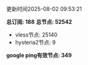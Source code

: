 更新时间2025-08-02 09:53:21

**总订阅: 188**
**总节点: 52542**
- vless节点: 25140
- hysteria2节点: 9

**google ping有效节点: 349**
